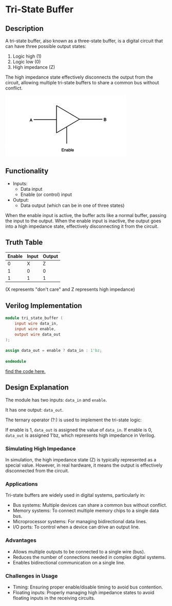 # Tri-State Buffer

## Description
A tri-state buffer, also known as a three-state buffer, is a digital circuit that can have three possible output states:
1. Logic high (1)
2. Logic low (0)
3. High impedance (Z)

The high impedance state effectively disconnects the output from the circuit, allowing multiple tri-state buffers to share a common bus without conflict.

![alt text](image.png)

## Functionality
- Inputs: 
  - Data input
  - Enable (or control) input
- Output: 
  - Data output (which can be in one of three states)

When the enable input is active, the buffer acts like a normal buffer, passing the input to the output. When the enable input is inactive, the output goes into a high impedance state, effectively disconnecting it from the circuit.

## Truth Table
| Enable | Input | Output |
|--------|-------|--------|
| 0      | X     | Z      |
| 1      | 0     | 0      |
| 1      | 1     | 1      |

(X represents "don't care" and Z represents high impedance)

## Verilog Implementation

```verilog
module tri_state_buffer (
    input wire data_in,
    input wire enable,
    output wire data_out
);

assign data_out = enable ? data_in : 1'bz;

endmodule
```
[find the code here.](tri_state_bufffer.v)

## Design Explanation

The module has two inputs: `data_in` and `enable`.

It has one output: `data_out`.

The ternary operator (?:) is used to implement the tri-state logic:

If enable is 1, `data_out` is assigned the value of `data_in`.
If enable is 0, `data_out` is assigned 1'bz, which represents high impedance in Verilog.



### Simulating High Impedance
In simulation, the high impedance state (Z) is typically represented as a special value. However, in real hardware, it means the output is effectively disconnected from the circuit.

### Applications
Tri-state buffers are widely used in digital systems, particularly in:

- Bus systems: Multiple devices can share a common bus without conflict.
- Memory systems: To connect multiple memory chips to a single data bus.
- Microprocessor systems: For managing bidirectional data lines.
- I/O ports: To control when a device can drive an output line.

### Advantages

- Allows multiple outputs to be connected to a single wire (bus).
- Reduces the number of connections needed in complex digital systems.
- Enables bidirectional communication on a single line.

### Challenges in Usage

- Timing: Ensuring proper enable/disable timing to avoid bus contention.
- Floating inputs: Properly managing high impedance states to avoid floating inputs in the receiving circuits.